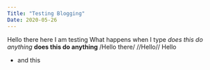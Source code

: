 ```yaml
---
Title: "Testing Blogging"
Date: 2020-05-26
---
```

Hello there here I am testing
What happens when I type
*does this do anything*
**does this do anything**
/Hello there/
//Hello//
Hello
- and this

